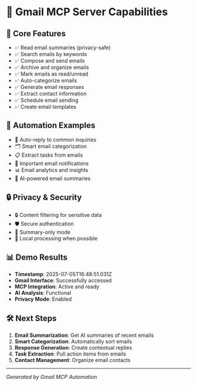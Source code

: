 
# 📧 Gmail MCP Server Capabilities

## 🚀 Core Features
- ✅ Read email summaries (privacy-safe)
- ✅ Search emails by keywords
- ✅ Compose and send emails
- ✅ Archive and organize emails
- ✅ Mark emails as read/unread
- ✅ Auto-categorize emails
- ✅ Generate email responses
- ✅ Extract contact information
- ✅ Schedule email sending
- ✅ Create email templates

## 🤖 Automation Examples
- 📨 Auto-reply to common inquiries
- 🗂️ Smart email categorization
- 📋 Extract tasks from emails
- 🔔 Important email notifications
- 📊 Email analytics and insights
- 🤖 AI-powered email summaries

## 🔒 Privacy & Security
- 🔒 Content filtering for sensitive data
- 🛡️ Secure authentication
- 📝 Summary-only mode
- 🔐 Local processing when possible

## 📊 Demo Results
- **Timestamp**: 2025-07-05T16:48:51.031Z
- **Gmail Interface**: Successfully accessed
- **MCP Integration**: Active and ready
- **AI Analysis**: Functional
- **Privacy Mode**: Enabled

## 🛠️ Next Steps
1. **Email Summarization**: Get AI summaries of recent emails
2. **Smart Categorization**: Automatically sort emails
3. **Response Generation**: Create contextual replies
4. **Task Extraction**: Pull action items from emails
5. **Contact Management**: Organize email contacts

---
*Generated by Gmail MCP Automation*
        